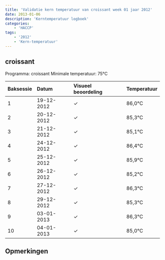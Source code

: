```yaml
---
title: 'Validatie kern temperatuur van croissant week 01 jaar 2012'
date: 2013-01-06
description: 'Kerntemperatuur logboek'
categories:
    - 'HACCP'
tags:
    - '2012'
    - 'Kern-temperatuur'
---
```


## croissant

Programma: croissant
Minimale temperatuur: 75°C

| Baksessie | Datum | Visueel beoordeling | Temperatuur |
|:---|:---|:---|:---|
| 1 | 19-12-2012 | &check; | 86,0°C |
| 2 | 20-12-2012 | &check; | 85,3°C |
| 3 | 21-12-2012 | &check; | 85,1°C |
| 4 | 24-12-2012 | &check; | 86,4°C |
| 5 | 25-12-2012 | &check; | 85,9°C |
| 6 | 26-12-2012 | &check; | 85,2°C |
| 7 | 27-12-2012 | &check; | 86,3°C |
| 8 | 29-12-2012 | &check; | 85,3°C |
| 9 | 03-01-2013 | &check; | 86,3°C |
| 10 | 04-01-2013 | &check; | 85,0°C |

## Opmerkingen



